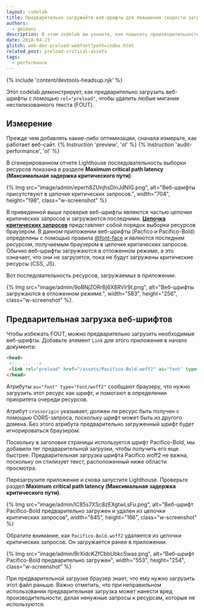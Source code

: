 ```yaml
---
layout: codelab
title: Предварительно загружайте веб-шрифты для повышения скорости загрузки
authors:
  - gmimani
description: В этом codelab вы узнаете, как повысить производительность страницы путем предварительной загрузки веб-шрифтов.
date: 2018-04-23
glitch: web-dev-preload-webfont?path=index.html
related_post: preload-critical-assets
tags:
  - performance
---
```


{% include 'content/devtools-headsup.njk' %}

Этот codelab демонстрирует, как предварительно загрузить веб-шрифты с помощью `rel="preload"`, чтобы удалить любые мигания нестилизованного текста (FOUT).

## Измерение

Прежде чем добавлять какие-либо оптимизации, сначала измерьте, как работает веб-сайт. {% Instruction 'preview', 'ol' %} {% Instruction 'audit-performance', 'ol' %}

В сгенерированном отчете Lighthouse последовательность выборки ресурсов показана в разделе **Maximum critical path latency (Максимальная задержка критического пути)**.

{% Img src="image/admin/eperh8ZUnjhsDlnJdNIG.png", alt="Веб-шрифты присутствуют в цепочке критических запросов.", width="704", height="198", class="w-screenshot" %}

В приведенной выше проверке веб-шрифты являются частью цепочки критических запросов и загружаются последними. [**Цепочка критических запросов**](/critical-request-chains) представляет собой порядок выборки ресурсов браузером. В данном приложении веб-шрифты (Pacfico и Pacifico-Bold) определены с помощью правила [@font-face](https://developers.google.com/web/fundamentals/performance/optimizing-content-efficiency/webfont-optimization#defining_a_font_family_with_font-face) и являются последним ресурсом, получаемым браузером в цепочке критических запросов. Обычно веб-шрифты загружаются в отложенном режиме, а это означает, что они не загрузятся, пока не будут загружены критические ресурсы (CSS, JS).

Вот последовательность ресурсов, загружаемых в приложении:

{% Img src="image/admin/9oBNjZORrBj6X8RVlr9t.png", alt="Веб-шрифты загружаются в отложенном режиме.", width="583", height="256", class="w-screenshot" %}.

## Предварительная загрузка веб-шрифтов

Чтобы избежать FOUT, можно предварительно загрузить необходимые веб-шрифты. Добавьте элемент `Link` для этого приложения в начало документа:

```html
<head>
 <!-- ... -->
 <link rel="preload" href="/assets/Pacifico-Bold.woff2" as="font" type="font/woff2" crossorigin>
</head>
```

Атрибуты `as="font" type="font/woff2"` сообщают браузеру, что нужно загрузить этот ресурс как шрифт, и помогают в определении приоритета очереди ресурсов.

Атрибут `crossorigin` указывает, должен ли ресурс быть получен с помощью CORS-запроса, поскольку шрифт может быть из другого домена. Без этого атрибута предварительно загруженный шрифт будет игнорироваться браузером.

Поскольку в заголовке страницы используется шрифт Pacifico-Bold, мы добавили тег предварительной загрузки, чтобы получить его еще быстрее. Предварительная загрузка шрифта Pacifico.woff2 не важна, поскольку он стилизует текст, расположенный ниже области просмотра.

Перезагрузите приложение и снова запустите Lighthouse. Проверьте раздел **Maximum critical path latency (Максимальная задержка критического пути)**.

{% Img src="image/admin/lC85s7XSc8zEXgtwLsFu.png", alt="Веб-шрифт Pacifico-Bold предварительно загружен и удален из цепочки критических запросов", width="645", height="166", class="w-screenshot" %}

Обратите внимание, как `Pacifico-Bold.woff2` удаляется из цепочки критических запросов. Он загружается ранее в приложении.

{% Img src="image/admin/BrXidcKZfCbbUbkcSwas.png", alt="Веб-шрифт Pacifico-Bold предварительно загружен", width="553", height="254", class="w-screenshot" %}

При предварительной загрузке браузер знает, что ему нужно загрузить этот файл раньше. Важно отметить, что при неправильном использовании предварительная загрузка может нанести вред производительности, делая ненужные запросы к ресурсам, которые не используются.
